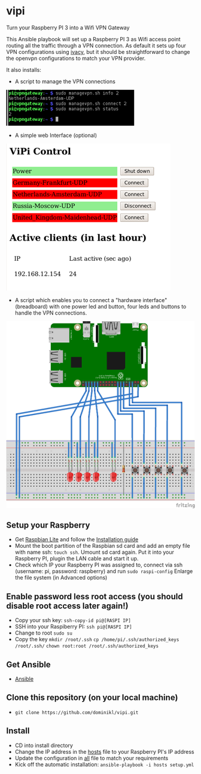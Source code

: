 # vipi
Turn your Raspberry PI 3 into a Wifi VPN Gateway

This Ansible playbook will set up a Raspberry PI 3 as Wifi access point routing all the traffic through a VPN connection.
As default it sets up four VPN configurations using [ivacy](https://billing.ivacy.com/page/22007), but it should be straightforward
to change the openvpn configurations to match your VPN provider.

It also installs:

* A script to manage the VPN connections

![ViPi Commandline Interface](/screenshot2.png "ViPi Commandline Interface")

* A simple web Interface (optional)

![ViPi Web Interface](/screenshot.png "ViPi Web Interface")

* A script which enables you to connect a "hardware interface" (breadboard) with
one power led and button, four leds and buttons to handle the VPN connections.

![ViPi Breadboard](/vipi_bb.png "ViPi Breadboard")

## Setup your Raspberry

* Get [Raspbian Lite](https://www.raspberrypi.org/downloads/raspbian/) and
follow the [Installation guide](https://www.raspberrypi.org/documentation/installation/installing-images/README.md)
* Mount the boot partition of the Raspbian sd card and add an empty file with name ssh: ```touch ssh```. Umount sd card again.
Put it into your Raspberry PI, plugin the LAN cable and start it up.
* Check which IP your Raspberry PI was assigned to, connect via ssh (username: pi, password: raspberry) and run ```sudo raspi-config```
Enlarge the file system (in Advanced options)

## Enable password less root access (you should disable root access later again!)
* Copy your ssh key: ```ssh-copy-id pi@[RASPI IP]```
* SSH into your Raspiberry PI: ```ssh pi@[RASPI IP]```
* Change to root ```sudo su```
* Copy the key ```mkdir /root/.ssh``` ```cp /home/pi/.ssh/authorized_keys /root/.ssh/``` ```chown root:root /root/.ssh/authorized_keys```

## Get Ansible
* [Ansible](https://www.ansible.com/)

## Clone this repository (on your local machine)
* ```git clone https://github.com/dominikl/vipi.git```

## Install
* CD into install directory
* Change the IP address in the [hosts](install/hosts) file to your Raspberry PI's IP address
* Update the configuration in [all](install/group_vars/all) file to match your requirements
* Kick off the automatic installation: ```ansible-playbook -i hosts setup.yml```
